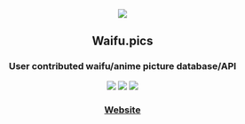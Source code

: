 <div align=center>
<img src="https://i.kawaii.sh/F5ae1I6.png">
<h2>Waifu.pics</h2>
<h3>User contributed waifu/anime picture database/API</h3>


<img src="https://www.codefactor.io/repository/github/Waifu-pics/api/badge/master">
<img src="https://img.shields.io/github/workflow/status/Waifu-pics/api/Go?style=&color=blue">
<img src="https://img.shields.io/github/license/Waifu-pics/api">
<br>
<h3><a href="https://waifu.pics">Website</a></h3>
</div>
